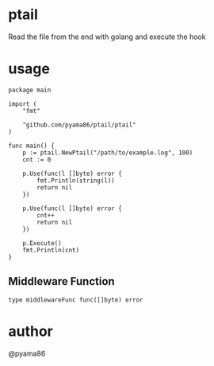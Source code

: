 # ptail
Read the file from the end with golang and execute the hook

# usage
```golang
package main

import (
	"fmt"

	"github.com/pyama86/ptail/ptail"
)

func main() {
	p := ptail.NewPtail("/path/to/example.log", 100)
	cnt := 0

	p.Use(func(l []byte) error {
		fmt.Println(string(l))
		return nil
	})

	p.Use(func(l []byte) error {
		cnt++
		return nil
	})

	p.Execute()
	fmt.Println(cnt)
}
```

## Middleware Function
```golang
type middlewareFunc func([]byte) error
```

# author
@pyama86
